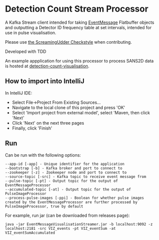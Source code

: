 # Detection Count Stream Processor

A Kafka Stream client intended for taking [EventMessage](https://github.com/ess-dmsc/streaming-data-types/blob/master/schemas/ev42_events.fbs) Flatbuffer objects and outputting a Detector ID frequency table at set intervals, intended for use in pulse visualisation.

Please use [the ScreamingUdder Checkstyle](https://github.com/ScreamingUdder/checkstyle_configuration) when contributing.

Developed with TDD

An example appplication for using this processor to process SANS2D data is hosted at [detection-count-visualisation](https://github.com/ScreamingUdder/detection-count-visualisation).

## How to import into IntelliJ

In IntelliJ IDE:

* Select File->Project From Existing Sources...
* Navigate to the local clone of this project and press 'OK'
* Select 'Import project from external model', select 'Maven, then click 'Next'
* Click 'Next' on the next three pages
* Finally, click 'Finish'

## Run

Can be run with the following options:
```
--app-id [-app] - Unique identifier for the application
--bootstrap [-b] - Kafka broker and port to connect to
--zookeeper [-z] - Zookeeper node and port to connect to
--source-topic [-src] - Kafka topic to receive event message from
--pulse-topic [-pt] - Output topic for the output of EventMessageProcessor
--accumulated-topic [-at] - Output topic for the output of PulseImageProcessor
--process-pulse-images [-ppi] - Boolean for whether pulse images created by the EventMessageProcessor are further processed by PulseImageProcessor, true by default
```

For example, run jar (can be downloaded from releases page):
```
java -jar EventMessageVisualisationStreamer.jar -b localhost:9092 -z localhost:2181 -src VIZ_events -pt VIZ_eventSum -at VIZ_eventSumAccumulated
```
